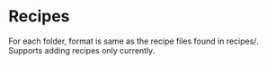# Recipes
For each folder, format is same as the recipe files found in recipes/<recipe type>. Supports adding recipes only currently.
